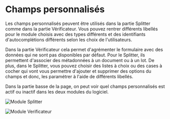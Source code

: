 # Champs personnalisés

Les champs personnalisés peuvent être utilisés dans la partie Splitter comme dans la partie Vérificateur. Vous pouvez rentrer différents libellés pour le module choisis avec des types différents et des identifiants d'autocomplétions différents selon les choix de l'utilisateurs.&#x20;

Dans la partie Vérificateur cela permet d'agrémenter le formulaire avec des données qui ne sont pas disponibles par défaut. Pour le Splitter, ils permettent d'associer des métadonnées à un document ou à un lot. De plus, dans le Splitter, vous pouvez choisir des listes à choix ou des cases à cocher qui vont vous permettre d'ajouter et supprimer des options du champs et donc, les paramétrer à l'aide de différents libellés.

Dans la partie basse de la page, on peut voir quel champs personnalisés est actif ou inactif dans les deux modules du logiciel.

![Module Splitter](<../../.gitbook/assets/image (2).png>)

![Module Verificateur](../../.gitbook/assets/0zRuAWN.png)
